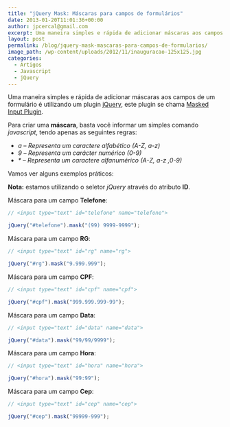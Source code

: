 ```yaml
---
title: "jQuery Mask: Máscaras para campos de formulários"
date: 2013-01-20T11:01:36+00:00
author: jpcercal@gmail.com
excerpt: Uma maneira simples e rápida de adicionar máscaras aos campos de um formulário é utilizando um plugin jQuery, este plugin se chama Masked Input Plugin.
layout: post
permalink: /blog/jquery-mask-mascaras-para-campos-de-formularios/
image_path: /wp-content/uploads/2012/11/inauguracao-125x125.jpg
categories:
  - Artigos
  - Javascript
  - jQuery
---
```


Uma maneira simples e rápida de adicionar máscaras aos campos de um formulário é utilizando um plugin [jQuery](http://jquery.com/ "jQuery"), este plugin se chama [Masked Input Plugin](https://github.com/digitalBush/jquery.maskedinput "Plugin jQuery").

Para criar uma **máscara**, basta você informar um simples comando _javascript_, tendo apenas as seguintes regras:

* _a_ – _Representa um caractere alfabético (A-Z, a-z)_
* _9_ – _Representa um carácter numérico (0-9)_
* _*_ – _Representa um caractere alfanumérico (A-Z, a-z ,0-9)_

Vamos ver alguns exemplos práticos:

**Nota:** estamos utilizando o seletor _jQuery_ através do atributo **ID**.

Máscara para um campo **Telefone**:

```js
// <input type="text" id="telefone" name="telefone">

jQuery("#telefone").mask("(99) 9999-9999");
```

Máscara para um campo **RG**:

```js
// <input type="text" id="rg" name="rg">

jQuery("#rg").mask("9.999.999");
```

Máscara para um campo **CPF**:

```js
// <input type="text" id="cpf" name="cpf">

jQuery("#cpf").mask("999.999.999-99");
```

Máscara para um campo **Data**:

```js
// <input type="text" id="data" name="data">

jQuery("#data").mask("99/99/9999");
```

Máscara para um campo **Hora**:

```js
// <input type="text" id="hora" name="hora">

jQuery("#hora").mask("99:99");
```

Máscara para um campo **Cep**:

```js
// <input type="text" id="cep" name="cep">

jQuery("#cep").mask("99999-999");
```
